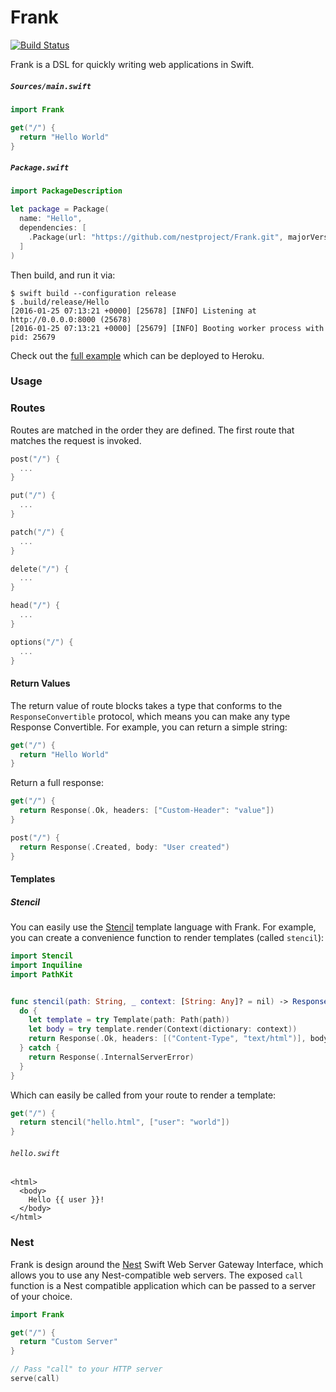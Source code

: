 # Frank

[![Build Status](https://travis-ci.org/nestproject/Frank.svg?branch=master)](https://travis-ci.org/nestproject/Frank)

Frank is a DSL for quickly writing web applications in Swift.

##### `Sources/main.swift`

```swift
import Frank

get("/") {
  return "Hello World"
}
```

##### `Package.swift`

```swift
import PackageDescription

let package = Package(
  name: "Hello",
  dependencies: [
    .Package(url: "https://github.com/nestproject/Frank.git", majorVersion: 0, minor: 1)
  ]
)
```

Then build, and run it via:

```shell
$ swift build --configuration release
$ .build/release/Hello
[2016-01-25 07:13:21 +0000] [25678] [INFO] Listening at http://0.0.0.0:8000 (25678)
[2016-01-25 07:13:21 +0000] [25679] [INFO] Booting worker process with pid: 25679
```

Check out the [full example](https://github.com/nestproject/Frank-example)
which can be deployed to Heroku.

### Usage

### Routes

Routes are matched in the order they are defined. The first route that matches
the request is invoked.

```swift
post("/") {
  ...
}

put("/") {
  ...
}

patch("/") {
  ...
}

delete("/") {
  ...
}

head("/") {
  ...
}

options("/") {
  ...
}
```

#### Return Values

The return value of route blocks takes a type that conforms to the
`ResponseConvertible` protocol, which means you can make any type Response
Convertible. For example, you can return a simple string:

```swift
get("/") {
  return "Hello World"
}
```

Return a full response:

```swift
get("/") {
  return Response(.Ok, headers: ["Custom-Header": "value"])
}

post("/") {
  return Response(.Created, body: "User created")
}
```

#### Templates

##### Stencil

You can easily use the [Stencil](https://github.com/kylef/Stencil) template
language with Frank. For example, you can create a convenience function to
render templates (called `stencil`):

```swift
import Stencil
import Inquiline
import PathKit


func stencil(path: String, _ context: [String: Any]? = nil) -> ResponseConvertible {
  do {
    let template = try Template(path: Path(path))
    let body = try template.render(Context(dictionary: context))
    return Response(.Ok, headers: [("Content-Type", "text/html")], body: body)
  } catch {
    return Response(.InternalServerError)
  }
}
```

Which can easily be called from your route to render a template:

```swift
get("/") {
  return stencil("hello.html", ["user": "world"])
}
```

###### `hello.swift`

```html+django
<html>
  <body>
    Hello {{ user }}!
  </body>
</html>
```

### Nest

Frank is design around the [Nest](https://github.com/nestproject/Nest) Swift
Web Server Gateway Interface, which allows you to use any Nest-compatible web
servers. The exposed `call` function is a Nest compatible application which can
be passed to a server of your choice.

```swift
import Frank

get("/") {
  return "Custom Server"
}

// Pass "call" to your HTTP server
serve(call)
```
